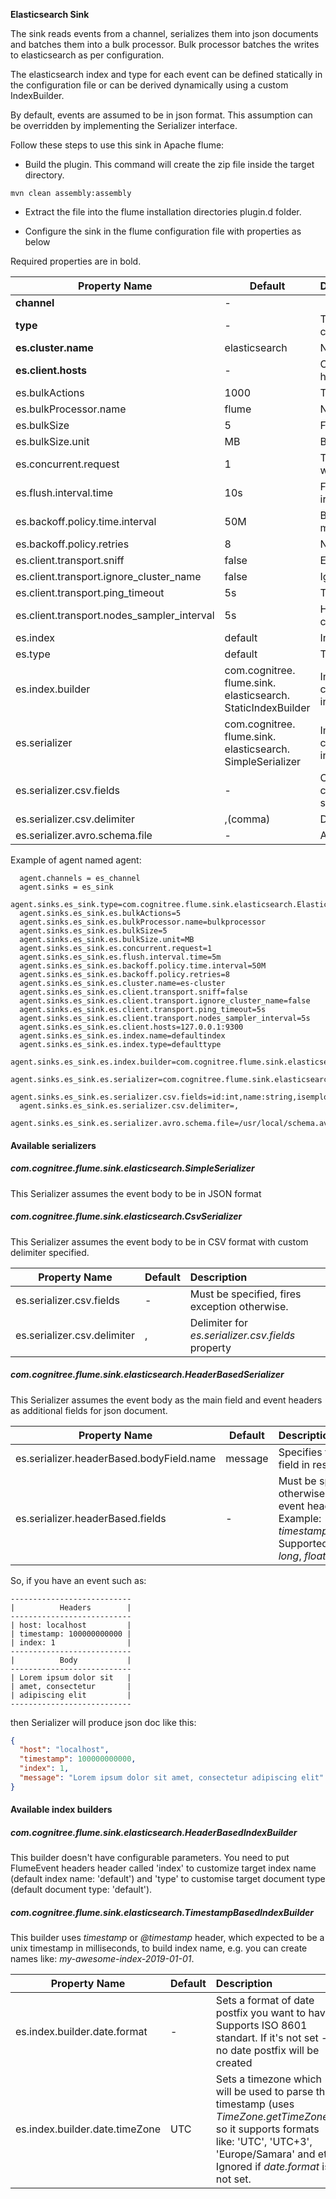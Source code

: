 **Elasticsearch Sink**

The sink reads events from a channel, serializes them into json documents and batches them into a bulk processor.
Bulk processor batches the writes to elasticsearch as per configuration.

The elasticsearch index and type for each event can be defined statically in the configuration file or can be derived dynamically using a custom IndexBuilder.

By default, events are assumed to be in json format.
This assumption can be overridden by implementing the Serializer interface.

Follow these steps to use this sink in Apache flume:

* Build the plugin. This command will create the zip file inside the target directory.

`mvn clean assembly:assembly`

* Extract the file into the flume installation directories plugin.d folder.

* Configure the sink in the flume configuration file with properties as below

Required properties are in bold.

| Property Name                              | Default | Description                                                                                   |
|--------------------------------------------|--------------|:----------------------------------------------------------------------------------------------|
| **channel**                                | -              |                                                                                               |
| **type**                                   | -              | The component type name, has to be com.cognitree.flume.sink.elasticsearch.ElasticSearchSink   |
| **es.cluster.name**                        | elasticsearch  | Name of the elasticsearch cluster to connect to                                               |
| **es.client.hosts**                        | -              | Comma separated hostname:port pairs ex: host1:9300,host2:9300. The default port is 9300       |
| es.bulkActions                             | 1000           | The number of actions to batch into a request                                                 |
| es.bulkProcessor.name                      | flume          | Name of the bulk processor                                                                    |
| es.bulkSize                                | 5              | Flush the bulk request every mentioned size                                                   |
| es.bulkSize.unit                           | MB             | Bulk request unit, supported values are KB and MB                                             |
| es.concurrent.request                      | 1              | The maximum number of concurrent requests to allow while accumulating new bulk requests       |
| es.flush.interval.time                     | 10s            | Flush a batch as a bulk request every mentioned seconds irrespective of the number of requests|
| es.backoff.policy.time.interval            | 50M            | Backoff policy time interval, wait initially for the 50 miliseconds                           |
| es.backoff.policy.retries                  | 8              | Number of backoff policy retries                                                              |
| es.client.transport.sniff                  | false          | Enable or disable the sniff feature of the elastic search                                     |
| es.client.transport.ignore_cluster_name    | false          | Ignore cluster name validation of connected nodes                                             |
| es.client.transport.ping_timeout           | 5s             | The time to wait for a ping response from a node                                              |
| es.client.transport.nodes_sampler_interval | 5s             | How often to sample / ping the nodes listed and connected                                     |
| es.index                                   | default        | Index name to be used to store the documents                                                  |
| es.type                                    | default        | Type to be used to store the documents                                                        |
| es.index.builder                           |com.cognitree.<br>flume.sink.<br>elasticsearch.<br>StaticIndexBuilder          | Implementation of com.cognitree.flume.sink.elasticsearch.IndexBuilder interface|
| es.serializer                              |com.cognitree.<br>flume.sink.<br>elasticsearch.<br>SimpleSerializer            | Implementation of com.cognitree.flume.sink.elasticsearch.Serializer interface |
| es.serializer.csv.fields                   | -              | Comma separated csv field name with data type i.e. column1:type1,column2:type2, Supported data types are string, boolean, int and float |
| es.serializer.csv.delimiter                | ,(comma)       | Delimiter for the data in flume event body|
| es.serializer.avro.schema.file             | -              | Absolute path for the schema configuration file |

Example of agent named agent:

````
  agent.channels = es_channel
  agent.sinks = es_sink
  agent.sinks.es_sink.type=com.cognitree.flume.sink.elasticsearch.ElasticSearchSink
  agent.sinks.es_sink.es.bulkActions=5
  agent.sinks.es_sink.es.bulkProcessor.name=bulkprocessor
  agent.sinks.es_sink.es.bulkSize=5
  agent.sinks.es_sink.es.bulkSize.unit=MB
  agent.sinks.es_sink.es.concurrent.request=1
  agent.sinks.es_sink.es.flush.interval.time=5m
  agent.sinks.es_sink.es.backoff.policy.time.interval=50M
  agent.sinks.es_sink.es.backoff.policy.retries=8
  agent.sinks.es_sink.es.cluster.name=es-cluster
  agent.sinks.es_sink.es.client.transport.sniff=false
  agent.sinks.es_sink.es.client.transport.ignore_cluster_name=false
  agent.sinks.es_sink.es.client.transport.ping_timeout=5s
  agent.sinks.es_sink.es.client.transport.nodes_sampler_interval=5s
  agent.sinks.es_sink.es.client.hosts=127.0.0.1:9300
  agent.sinks.es_sink.es.index.name=defaultindex
  agent.sinks.es_sink.es.index.type=defaulttype
  agent.sinks.es_sink.es.index.builder=com.cognitree.flume.sink.elasticsearch.HeaderBasedIndexBuilder
  agent.sinks.es_sink.es.serializer=com.cognitree.flume.sink.elasticsearch.SimpleSerializer
  agent.sinks.es_sink.es.serializer.csv.fields=id:int,name:string,isemployee:boolean,leaves:float
  agent.sinks.es_sink.es.serializer.csv.delimiter=,
  agent.sinks.es_sink.es.serializer.avro.schema.file=/usr/local/schema.avsc
````

#### Available serializers
##### com.cognitree.flume.sink.elasticsearch.SimpleSerializer
This Serializer assumes the event body to be in JSON format
##### com.cognitree.flume.sink.elasticsearch.CsvSerializer
This Serializer assumes the event body to be in CSV format with custom delimiter specified.

| Property Name                              | Default | Description                                                                                   |
|--------------------------------------------|--------------|:----------------------------------------------------------------------------------------------|
| es.serializer.csv.fields                   | -            | Must be specified, fires exception otherwise.                                                 |
| es.serializer.csv.delimiter                | ,            | Delimiter for *es.serializer.csv.fields* property                                             |

##### com.cognitree.flume.sink.elasticsearch.HeaderBasedSerializer
This Serializer assumes the event body as the main field and event headers as additional fields for json document.

| Property Name                              | Default | Description                                                                                   |
|--------------------------------------------|--------------|:----------------------------------------------------------------------------------------------|
| es.serializer.headerBased.bodyField.name   | message      | Specifies the name of event body field in resulting json document                             |
| es.serializer.headerBased.fields           | -            | Must be specified, fires exception otherwise. Specifies data types of event headers. <br> Example: _timestamp:long,host:string,index:int_. <br> Supported data types: *string*, *int*, *long*, *float*, *boolean*|

So, if you have an event such as:

<!-- language: lang-none -->
    ---------------------------
    |          Headers        |
    ---------------------------
    | host: localhost         |
    | timestamp: 100000000000 |
    | index: 1                |
    ---------------------------
    |          Body           |
    ---------------------------
    | Lorem ipsum dolor sit   |
    | amet, consectetur       |
    | adipiscing elit         |
    ---------------------------
then Serializer will produce json doc like this:
```json
{
  "host": "localhost",
  "timestamp": 100000000000,
  "index": 1,
  "message": "Lorem ipsum dolor sit amet, consectetur adipiscing elit"
}
```

#### Available index builders

##### com.cognitree.flume.sink.elasticsearch.HeaderBasedIndexBuilder

This builder doesn't have configurable parameters. You need to put FlumeEvent headers header called 'index' to customize target index name (default index name: 'default') and 'type' to customise target document type (default document type: 'default').

##### com.cognitree.flume.sink.elasticsearch.TimestampBasedIndexBuilder
This builder uses *timestamp* or *@timestamp* header, which expected to be a unix timestamp in milliseconds, to build index name, e.g. you can create names like: _my-awesome-index-2019-01-01_.

| Property Name                              | Default | Description                                                                                   |
|--------------------------------------------|--------------|:----------------------------------------------------------------------------------------------|
| es.index.builder.date.format                                | -            | Sets a format of date postfix you want to have. Supports ISO 8601 standart. If it's not set - no date postfix will be created|
| es.index.builder.date.timeZone                              | UTC          | Sets a timezone which will be used to parse the timestamp (uses _TimeZone.getTimeZone()_, so it supports formats like: 'UTC', 'UTC+3', 'Europe/Samara' and etc. <br> Ignored if *date.format* is not set.|
